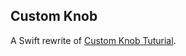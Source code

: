 Custom Knob 
-----------

A Swift rewrite of [Custom Knob Tuturial](http://www.raywenderlich.com/56885/custom-control-for-ios-tutorial-a-reusable-knob).
